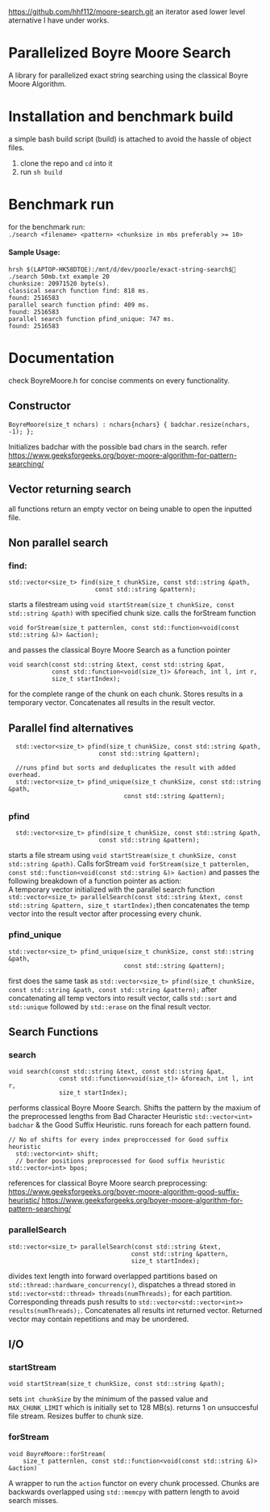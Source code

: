 https://github.com/hhf112/moore-search.git an iterator ased lower level aternative I have under works.
# Parallelized Boyre Moore Search
A library for parallelized exact string searching using the classical Boyre Moore Algorithm.


# Installation and benchmark build
a simple bash build script (build) is attached to avoid the hassle of object files. 

1. clone the repo and `cd` into it
2. run `sh build`

# Benchmark run 
for the benchmark run: <br>
`./search <filename> <pattern> <chunksize in mbs preferably >= 10>`

#### Sample Usage:

```
hrsh $(LAPTOP-HK58DTQE):/mnt/d/dev/poozle/exact-string-search$🌙 ./search 50mb.txt example 20
chunksize: 20971520 byte(s).
classical search function find: 818 ms.
found: 2516583
parallel search function pfind: 409 ms.
found: 2516583
parallel search function pfind_unique: 747 ms.
found: 2516583
```

# Documentation 
check BoyreMoore.h for concise comments  on every functionality.

## Constructor
```
BoyreMoore(size_t nchars) : nchars{nchars} { badchar.resize(nchars, -1); };
```
Initializes badchar with the possible bad chars in the search. refer  https://www.geeksforgeeks.org/boyer-moore-algorithm-for-pattern-searching/
## Vector returning search
all functions return an empty vector on being unable to open the inputted file.
## Non parallel search
### find:
```
std::vector<size_t> find(size_t chunkSize, const std::string &path,
                        const std::string &pattern);
```    
starts a filestream using `void startStream(size_t chunkSize, const std::string &path)` with specified chunk size. 
calls the forStream function 

`void forStream(size_t patternlen,
                 const std::function<void(const std::string &)> &action);`

and passes the classical Boyre Moore Search as a function pointer
```
void search(const std::string &text, const std::string &pat,
            const std::function<void(size_t)> &foreach, int l, int r,
            size_t startIndex);
```
for the complete range of the chunk on each chunk. Stores results in a temporary vector.  Concatenates all results in the result vector.

## Parallel find alternatives
```
  std::vector<size_t> pfind(size_t chunkSize, const std::string &path,
                         const std::string &pattern);

  //runs pfind but sorts and deduplicates the result with added overhead.
  std::vector<size_t> pfind_unique(size_t chunkSize, const std::string &path,
                                const std::string &pattern);

```

### pfind
```
  std::vector<size_t> pfind(size_t chunkSize, const std::string &path,
                         const std::string &pattern);
```
starts a file stream using 
`
void startStream(size_t chunkSize, const std::string &path)
`. 
 Calls forStream
 `
 void forStream(size_t patternlen,
                 const std::function<void(const std::string &)> &action)
`
and passes the following breakdown of a function pointer as action:<br>
A temporary vector initialized with the  parallel search function 
`
  std::vector<size_t> parallelSearch(const std::string &text,
                                  const std::string &pattern,
                                  size_t startIndex);
`then concatenates the temp vector into the result vector after processing every chunk.

### pfind_unique
```
std::vector<size_t> pfind_unique(size_t chunkSize, const std::string &path,
                                const std::string &pattern);
```
first does the same task as 
`
std::vector<size_t> pfind(size_t chunkSize, const std::string &path,
                         const std::string &pattern);
`
after concatenating all temp vectors into result vector, calls `std::sort` and `std::unique` followed by `std::erase` on the final result vector.

## Search Functions
### search
```
void search(const std::string &text, const std::string &pat,
              const std::function<void(size_t)> &foreach, int l, int r,
              size_t startIndex);

```
performs classical Boyre Moore Search. Shifts the pattern by the maxium of the preprocessed lengths from Bad Character Heuristic  `std::vector<int> badchar` & the Good Suffix Heuristic. runs foreach for each pattern found.
```
// No of shifts for every index preproccessed for Good suffix heuristic
  std::vector<int> shift;
  // border positions preprocessed for Good suffix heuristic
std::vector<int> bpos;
```
 references for classical Boyre Moore search preprocessing: 
    https://www.geeksforgeeks.org/boyer-moore-algorithm-good-suffix-heuristic/
   https://www.geeksforgeeks.org/boyer-moore-algorithm-for-pattern-searching/


### parallelSearch
```
std::vector<size_t> parallelSearch(const std::string &text,
                                  const std::string &pattern,
                                  size_t startIndex);
```
divides text length into forward overlapped partitions based on `std::thread::hardware_concurrency()`, dispatches a thread stored in ` std::vector<std::thread> threads(numThreads);` for each partition.
Corresponding threads push results to `std::vector<std::vector<int>> results(numThreads);`. Concatenates all results int returned vector. Returned vector may contain repetitions and may be unordered.

## I/O
### startStream
```
void startStream(size_t chunkSize, const std::string &path);
```
sets `int chunkSize` by the minimum of the passed value and `MAX_CHUNK_LIMIT` which is initially set to 128 MB(s). returns 1 on unsuccesful file stream. Resizes buffer to chunk size. 

### forStream 
```
void BoyreMoore::forStream(
    size_t patternlen, const std::function<void(const std::string &)> &action) 
```
A wrapper to run the `action` functor on every chunk processed. Chunks are backwards overlapped using `std::memcpy` with pattern length to avoid search misses. 

